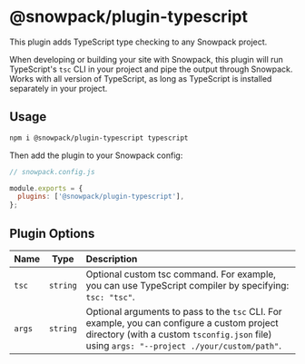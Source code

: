 # @snowpack/plugin-typescript

This plugin adds TypeScript type checking to any Snowpack project.

When developing or building your site with Snowpack, this plugin will run TypeScript's `tsc` CLI in your project and pipe the output through Snowpack. Works with all version of TypeScript, as long as TypeScript is installed separately in your project.

## Usage

```bash
npm i @snowpack/plugin-typescript typescript
```

Then add the plugin to your Snowpack config:

```js
// snowpack.config.js

module.exports = {
  plugins: ['@snowpack/plugin-typescript'],
};
```

## Plugin Options

| Name   |   Type   | Description                                                                                                                                                                               |
| :----- | :------: | :---------------------------------------------------------------------------------------------------------------------------------------------------------------------------------------- |
| `tsc`  | `string` | Optional custom tsc command. For example, you can use TypeScript compiler by specifying: `tsc: "tsc"`.                                                                                    |
| `args` | `string` | Optional arguments to pass to the `tsc` CLI. For example, you can configure a custom project directory (with a custom `tsconfig.json` file) using `args: "--project ./your/custom/path"`. |
